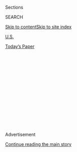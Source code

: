 <div id="app">

<div>

<div>

<div>

<div class="NYTAppHideMasthead css-1q2w90k e1suatyy0">

<div class="section css-ui9rw0 e1suatyy2">

<div class="css-eph4ug er09x8g0">

<div class="css-6n7j50">

</div>

<span class="css-1dv1kvn">Sections</span>

<div class="css-10488qs">

<span class="css-1dv1kvn">SEARCH</span>

</div>

[Skip to content](#site-content)[Skip to site
index](#site-index)

</div>

<div id="masthead-section-label" class="css-1wr3we4 eaxe0e00">

[U.S.](https://www.nytimes3xbfgragh.onion/section/us)

</div>

<div class="css-10698na e1huz5gh0">

</div>

</div>

<div id="masthead-bar-one" class="section hasLinks css-15hmgas e1csuq9d3">

<div class="css-uqyvli e1csuq9d0">

</div>

<div class="css-1uqjmks e1csuq9d1">

</div>

<div class="css-9e9ivx">

[](https://myaccount.nytimes3xbfgragh.onion/auth/login?response_type=cookie&client_id=vi)

</div>

<div class="css-1bvtpon e1csuq9d2">

[Today’s
Paper](https://www.nytimes3xbfgragh.onion/section/todayspaper)

</div>

</div>

</div>

</div>

<div data-aria-hidden="false">

<div id="site-content" data-role="main">

<div>

<div class="css-1aor85t" style="opacity:0.000000001;z-index:-1;visibility:hidden">

<div class="css-1hqnpie">

<div class="css-epjblv">

<span class="css-17xtcya">[U.S.](/section/us)</span><span class="css-x15j1o">|</span><span class="css-fwqvlz">Navy
Ship Continues to Burn Off San Diego After Fire Injures
57</span>

</div>

<div class="css-k008qs">

<div class="css-1iwv8en">

<span class="css-18z7m18"></span>

<div>

</div>

</div>

<span class="css-1n6z4y">https://nyti.ms/2DBqFRh</span>

<div class="css-1705lsu">

<div class="css-4xjgmj">

<div class="css-4skfbu" data-role="toolbar" data-aria-label="Social Media Share buttons, Save button, and Comments Panel with current comment count" data-testid="share-tools">

  - 
  - 
  - 
  - 
    
    <div class="css-6n7j50">
    
    </div>

  - 
  - 

</div>

</div>

</div>

</div>

</div>

</div>

<div class="css-13pd83m">

</div>

<div id="top-wrapper" class="css-1sy8kpn">

<div id="top-slug" class="css-l9onyx">

Advertisement

</div>

[Continue reading the main
story](#after-top)

<div class="ad top-wrapper" style="text-align:center;height:100%;display:block;min-height:250px">

<div id="top" class="place-ad" data-position="top" data-size-key="top">

</div>

</div>

<div id="after-top">

</div>

</div>

<div>

<div id="sponsor-wrapper" class="css-1hyfx7x">

<div id="sponsor-slug" class="css-19vbshk">

Supported by

</div>

[Continue reading the main
story](#after-sponsor)

<div id="sponsor" class="ad sponsor-wrapper" style="text-align:center;height:100%;display:block">

</div>

<div id="after-sponsor">

</div>

</div>

<div class="css-186x18t">

</div>

<div class="css-1vkm6nb ehdk2mb0">

# Navy Ship Continues to Burn Off San Diego After Fire Injures 57

</div>

A Navy spokesman said that 34 sailors and 23 civilians were treated for
minor injuries after a fire and explosion aboard the U.S.S. Bonhomme
Richard.

![<span class="css-16f3y1r e13ogyst0">Navy and San Diego Fire Department
personnel battled a fire that broke out on the U.S.S. Bonhomme Richard
at a U.S. Navy base in San
Diego.</span><span class="css-cch8ym"><span class="css-1dv1kvn">Credit</span><span class="css-cnj6d5 e1z0qqy90" itemprop="copyrightHolder"><span class="css-1ly73wi e1tej78p0">Credit...</span><span>Bing
Guan/Reuters</span></span></span>](https://static01.graylady3jvrrxbe.onion/images/2020/07/12/multimedia/12xp-boat-fire-2d-sub/12xp-boat-fire-2d-sub-videoSixteenByNine3000.jpg)

<div class="css-18e8msd">

<div class="css-pdw9fk epjyd6m0">

<div class="css-1txwxcy ey68jwv0" data-aria-hidden="true">

[![Neil
Vigdor](https://static01.graylady3jvrrxbe.onion/images/2019/07/25/reader-center/author-neil-vigdor/author-neil-vigdor-thumbLarge.png
"Neil Vigdor")](https://www.nytimes3xbfgragh.onion/by/neil-vigdor)[![John
Ismay](https://static01.graylady3jvrrxbe.onion/images/2018/07/12/multimedia/author-john-ismay/author-john-ismay-thumbLarge.png
"John Ismay")](https://www.nytimes3xbfgragh.onion/by/john-ismay)

</div>

<div class="css-1baulvz">

By [<span class="css-1baulvz" itemprop="name">Neil
Vigdor</span>](https://www.nytimes3xbfgragh.onion/by/neil-vigdor) and
[<span class="css-1baulvz last-byline" itemprop="name">John
Ismay</span>](https://www.nytimes3xbfgragh.onion/by/john-ismay)

</div>

</div>

  - 
    
    <div class="css-ld3wwf e16638kd2">
    
    Published July 12, 2020Updated Aug. 26,
    2020
    
    </div>

  - 
    
    <div class="css-4xjgmj">
    
    <div class="css-pvvomx" data-role="toolbar" data-aria-label="Social Media Share buttons, Save button, and Comments Panel with current comment count" data-testid="share-tools">
    
      - 
      - 
      - 
      - 
        
        <div class="css-6n7j50">
        
        </div>
    
      - 
      - 
    
    </div>
    
    </div>

</div>

</div>

<div class="section meteredContent css-1r7ky0e" name="articleBody" itemprop="articleBody">

<div class="css-1fanzo5 StoryBodyCompanionColumn">

<div class="css-53u6y8">

*\[Read more on the* [*Navy warship that is still
ablaze*](https://www.nytimes3xbfgragh.onion/2020/07/13/us/naval-ship-fire-san-diego.html)
*and now tilting to one side.\]*

At least 57 people were injured when a fire and an explosion broke out
Sunday on a [U.S. Navy
warship](https://www.nytimes3xbfgragh.onion/2020/08/26/us/bonhomme-richard-arson-fire.html)
that was docked in San Diego, causing heavy damage and burning into the
next day, officials said.

The ship, the U.S.S. Bonhomme Richard, was docked at the U.S. naval base
in San Diego when a fire was reported at 8:30 a.m. in a lower cargo hold
that is used for vehicle storage, the Navy said.

It was not immediately clear what had caused the fire or the explosion.

Rear Adm. Philip E. Sobeck [said at a news conference on
Monday](https://www.facebookcorewwwi.onion/SurfaceWarriors/videos/2713973245550040/?__xts__%5B0%5D=68.ARBncjWQcC-BIBJ7BLcf6xp8GVwwqvxHmXAeYTYmawWEs0ib9dLS7PZGyOPW96yBSRYJjYQzCB7QjxqEWK15yeoJPNogUx_T572RzKgVWFegU4V5WKjsPQ7Dp-JfyO05yUZfXJnoGGp-vIhu_SqIiUVLhkQncsM1IR-APVF_lR4CQvc4MX6YKpnet-EBocLNqwhctd6mCFZgnkx-n9DIvsrBte_0YvcEWC5dpN-OuBXI7bpA23vIgDYwijEW1dpkoQQD_3TQRcwPk7Rsoe4wsEplReyr4CIv4-O5SskoWnxyGBtCr6TG1kSavnDwmJhlLz2v77MZcaVqnoLp4t2bvrW5B1gKtQ&__tn__=-R)
that the ship was listing, though he did not say by how much, and that
400 sailors had been working over the previous 24 hours to save the
ship.

He said he was “absolutely hopeful” about those prospects, adding that
“dewatering” efforts were continuing.

</div>

</div>

<div class="css-1fanzo5 StoryBodyCompanionColumn">

<div class="css-53u6y8">

Admiral Sobeck said temperatures in some places on the ship reached
1,000 degrees and that the fire may have been fueled by drywall,
heavy-duty cardboard boxes and other materials that were in storage.

He said the superstructure of the upper deck was continuing to burn and
had sustained damage. Helicopters had joined the firefighting efforts
and dropped more than 400 buckets of water.

About 160 sailors were aboard the ship at the time, according to the
Navy, which said that 34 sailors and 23 civilians were injured.

The injuries were not life-threatening, and included heat exhaustion and
smoke inhalation. All crew members had been accounted for, the Navy
said, and five sailors remained hospitalized in stable condition.

Fire Chief Colin Stowell of San Diego told CNN that the fire could burn
for several days, [“down to the
waterline.”](https://twitter.com/cnnbrk/status/1282424297701728262)

</div>

</div>

<div class="css-1fanzo5 StoryBodyCompanionColumn">

<div class="css-53u6y8">

A spokeswoman for San Diego Fire-Rescue said later on Sunday that Chief
Stowell was not available for further interviews and referred questions
to the Navy, which could not say how extensive the damage was or how
much it would cost to repair the ship.

Admiral Sobeck vowed that the ship would return to service.

“We’re absolutely going to make sure it sails again,” he said on Sunday.

The Bonhomme Richard is [one of eight Wasp-class amphibious assault
ships](https://www.navy.mil/navydata/fact_display.asp?cid=4200&tid=400&ct=4)
and can carry more than 1,000 sailors, according to the Navy. Its cost
has been [estimated at $761
million](https://fas.org/man/dod-101/sys/ship/lhd-1.htm) by the
Federation of American Scientists.

Two other warships that had been docked nearby [were moved to other
piers](https://twitter.com/SurfaceWarriors/status/1282427073835851777?s=20)
as a precaution, the Navy said.

</div>

</div>

<div class="css-cfo9c3">

</div>

<div class="css-1fanzo5 StoryBodyCompanionColumn">

<div class="css-53u6y8">

The Bonhomme Richard is capable of carrying helicopters and fixed-wing
aircraft. It was docked at the base in San Diego for scheduled
maintenance between deployments, said Krishna Jackson, a Navy
spokeswoman. The sailors assigned to it were staying in Navy or private
housing on shore and were not on board when the fire started, Ms.
Jackson said. A “duty section” of sailors trained to fight fires was on
board when the fire started, she said, and they were the first to
respond.

Admiral Sobeck said that there was no ordnance on the ship at the time
of the fire. The ship has light arms but would not normally have large
explosive munitions, such as airdropped bombs, on board while docked,
according to the Navy.

</div>

</div>

<div class="css-1fanzo5 StoryBodyCompanionColumn">

<div class="css-53u6y8">

The fire was the latest in a series of disasters for the Navy in the
Pacific. In 2017, two Navy destroyers [collided with two commercial
vessels](https://www.nytimes3xbfgragh.onion/2017/11/01/us/politics/navy-collisions-avoidable.html),
near Japan and Singapore, killing a total of 17 American sailors. And
this year, the acting Navy secretary [resigned over his bungled response
to an
outbreak](https://www.nytimes3xbfgragh.onion/2020/04/07/us/politics/coronavirus-navy-captain-firing.html)
of the coronavirus aboard an aircraft carrier. Hundreds of sailors were
sickened, and the captain’s [plea for
help](https://www.nytimes3xbfgragh.onion/2020/04/02/us/politics/coronavirus-aircraft-carrier-roosevelt.html)
led to his removal and [a formal
investigation](https://www.nytimes3xbfgragh.onion/2020/04/29/us/politics/navy-coronavirus-ship.html).

Experts said that although a fire posed special challenges on a naval
vessel, sailors were thoroughly equipped to handle fires on ships.

“Everyone gets trained to be a firefighter, flooding stopper — all the
damage control — and that’s because when you’re out at sea, there’s
nobody coming to you,” said [Eric A.
Dukat](https://usnwc.edu/Faculty-and-Departments/Directory/Eric-A-Dukat),
a retired U.S. Navy commander who is now an associate professor in the
College of Maritime Operational Warfare at the U.S. Naval War College.

Professor Dukat, who worked as a damage control assistant aboard the
U.S.S. Wasp, said fires on ships “are not like a house fire” and present
a unique hazard because of the rising heat inside the vessel and the
intense steam that’s produced when water is used.

“Imagine a fire inside of a ship, just imagine the inside of your oven,”
he said.

In 1967, a fire on the aircraft carrier U.S.S. Forrestal [killed more
than 130
sailors](https://www.history.com/this-day-in-history/rocket-causes-deadly-fire-on-aircraft-carrier)
after a rocket accidentally fired on the flight deck and ignited several
explosions. The episode has been used as a lesson on how to tackle
safety procedures aboard Navy vessels, Professor Dukat said.

John Liddle, a lieutenant commander who retired from the Navy last year
after 20 years of service, said in an interview Sunday that fighting a
fire while a ship is in port can be harder because not all crew members
are available and safety standards are different when the vessel is not
at sea.

“The things you would normally do to keep a fire contained, you can’t do
them,” he said.

Mr. Liddle was second-in-command of the U.S.S. Hue City when a fire was
sparked onboard hundreds of miles off the coast of Bermuda in April
2014.

</div>

</div>

<div class="css-1fanzo5 StoryBodyCompanionColumn">

<div class="css-53u6y8">

The fire on his ship was sparked by rags that sailors had stored in
“basically a chimney,” he said. The Navy [relieved him of his duties
after an investigation into the
fire](https://www.navy.mil/submit/display.asp?story_id=81920).

“Even in a really horrible, awful, wartime fire, you’re still going to
be able to keep the ship afloat,” Mr. Liddle said. “Where the problem
really comes, where a ship is lost for good, is normally actually
because of the water.”

“You’re putting so much water into it in one place or another that all
of a sudden it’s not buoyant in the same way that it was designed to
be,” he said.

The Bonhomme Richard is [outfitted to
carry](https://www.navy.mil/navydata/fact_display.asp?cid=4200&tid=400&ct=4)
landing craft to transport equipment and troops as well as landing
boats. It is [847 feet
long](https://www.nvr.navy.mil/SHIPDETAILS/SHIPSDETAIL_LHD_6_2395.HTML)
and has a crew of 102 officers and just over 1,000 sailors.

The ship was commissioned on Aug. 15, 1998, and is the third Navy
warship to bear the name Bonhomme Richard.

The first was a 900-ton merchant vessel fitted with 40 guns and placed
under the command of Capt. John Paul Jones during the Revolutionary War.
Jones named the ship after the French translation of [the pen name
Benjamin
Franklin](https://www.public.navy.mil/surfor/lhd6/Pages/namesake.aspx)
used as the author of “Poor Richard’s Almanac.”

The original Bonhomme Richard gained fame for defeating a British
warship, the H.M.S. Serapis, in British home waters in 1779. The
present-day U.S.S. Bonhomme Richard has participated in numerous
operations, including Operation Enduring Freedom, Operation Anaconda and
Operation Iraqi Freedom.

</div>

</div>

<div>

</div>

<div class="css-1fanzo5 StoryBodyCompanionColumn">

<div class="css-53u6y8">

Aimee Ortiz, Brian Pietsch and Allyson Waller contributed reporting.

</div>

</div>

</div>

<div>

</div>

<div>

</div>

<div>

</div>

<div>

<div id="bottom-wrapper" class="css-1ede5it">

<div id="bottom-slug" class="css-l9onyx">

Advertisement

</div>

[Continue reading the main
story](#after-bottom)

<div id="bottom" class="ad bottom-wrapper" style="text-align:center;height:100%;display:block;min-height:90px">

</div>

<div id="after-bottom">

</div>

</div>

</div>

</div>

</div>

## Site Index

<div>

</div>

## Site Information Navigation

  - [© <span>2020</span> <span>The New York Times
    Company</span>](https://help.nytimes3xbfgragh.onion/hc/en-us/articles/115014792127-Copyright-notice)

<!-- end list -->

  - [NYTCo](https://www.nytco.com/)
  - [Contact
    Us](https://help.nytimes3xbfgragh.onion/hc/en-us/articles/115015385887-Contact-Us)
  - [Work with us](https://www.nytco.com/careers/)
  - [Advertise](https://nytmediakit.com/)
  - [T Brand Studio](http://www.tbrandstudio.com/)
  - [Your Ad
    Choices](https://www.nytimes3xbfgragh.onion/privacy/cookie-policy#how-do-i-manage-trackers)
  - [Privacy](https://www.nytimes3xbfgragh.onion/privacy)
  - [Terms of
    Service](https://help.nytimes3xbfgragh.onion/hc/en-us/articles/115014893428-Terms-of-service)
  - [Terms of
    Sale](https://help.nytimes3xbfgragh.onion/hc/en-us/articles/115014893968-Terms-of-sale)
  - [Site
    Map](https://spiderbites.nytimes3xbfgragh.onion)
  - [Help](https://help.nytimes3xbfgragh.onion/hc/en-us)
  - [Subscriptions](https://www.nytimes3xbfgragh.onion/subscription?campaignId=37WXW)

</div>

</div>

</div>

</div>
